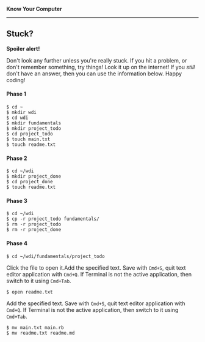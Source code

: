 **Know Your Computer**

---

## Stuck?

**Spoiler alert!**

Don't look any further unless you're really stuck. If you hit a problem, or
don't remember something, try things! Look it up on the internet! If you _still_
don't have an answer, then you can use the information below. Happy coding!

#### Phase 1

```
$ cd ~
$ mkdir wdi
$ cd wdi
$ mkdir fundamentals
$ mkdir project_todo
$ cd project_todo
$ touch main.txt
$ touch readme.txt
```

#### Phase 2

```
$ cd ~/wdi
$ mkdir project_done
$ cd project_done
$ touch readme.txt
```

#### Phase 3

```
$ cd ~/wdi
$ cp -r project_todo fundamentals/
$ rm -r project_todo
$ rm -r project_done
```

#### Phase 4

```
$ cd ~/wdi/fundamentals/project_todo
```

Click the file to open it.Add the specified text. Save with `Cmd+S`, quit text
editor application with `Cmd+Q`. If Terminal is not the active application, then
switch to it using `Cmd+Tab`.

```
$ open readme.txt
```

Add the specified text. Save with `Cmd+S`, quit text editor application with
`Cmd+Q`. If Terminal is not the active application, then switch to it using
`Cmd+Tab`.

```
$ mv main.txt main.rb
$ mv readme.txt readme.md
```
